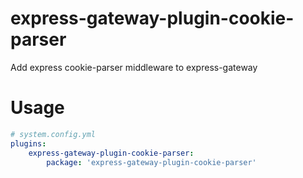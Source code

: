 # express-gateway-plugin-cookie-parser
Add express cookie-parser middleware to express-gateway

# Usage
```yaml
# system.config.yml
plugins:
    express-gateway-plugin-cookie-parser:
        package: 'express-gateway-plugin-cookie-parser'
```
